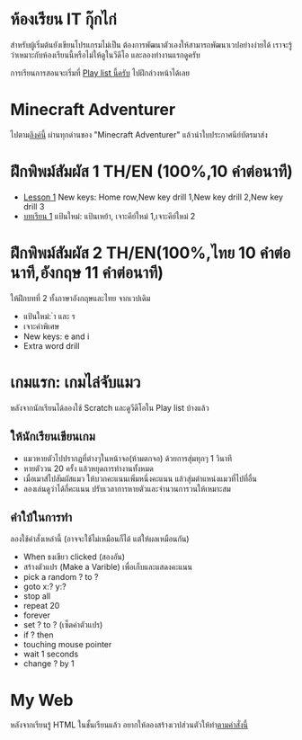 # ห้องเรียน IT กุ๊กไก่
สำหรับผู้เริ่มต้นยังเขียนโปรแกรมไม่เป็น ต้องการพัฒนาตัวเองให้สามารถพัฒนาเวปอย่างง่ายได้ เราจะรู้ว่าเหมาะกับห้องเรียนนี้หรือไม่ให้ดูในวีดีโอ และลองทำงานแรกดูครับ

การเรียนการสอนจะเริ่มที่ [Play list นี้ครับ](https://www.youtube.com/watch?v=4CpTCmHZyvw&list=PLWMbTFbTi55OgahSw6T78TTWClgXWpDy9) ไปฝึกล่วงหน้าได้เลย

# Minecraft Adventurer 
ไปตาม[ลิงค์นี้](https://code.org/minecraft) ผ่านทุกด่านของ "Minecraft Adventurer" แล้วนำใบประกาศนีย์บัตรมาส่ง


# ฝึกพิพม์สัมผัส 1 TH/EN (100%,10 คำต่อนาที)
- [Lesson 1](https://www.typingstudy.com/lesson/1/part/1) New keys: Home row,New key drill 1,New key drill 2,New key drill 3
- [บทเรียน 1](https://www.typingstudy.com/th-thai_kedmanee-3/lesson/1/part/1) แป้นใหม่: แป้นเหย้า, เจาะคีย์ใหม่ 1,เจาะคีย์ใหม่ 2

# ฝึกพิพม์สัมผัส 2  TH/EN(100%,ไทย 10 คำต่อนาที,อังกฤษ 11 คำต่อนาที)
ให้ฝึกบทที่ 2 ทั้งภาษาอังกฤษและไทย จากเวปเดิม
- แป้นใหม่: ำ และ ร
- เจาะคำพิเศษ
- New keys: e and i
- Extra word drill

# เกมแรก: เกมไล่จับแมว

หลังจากนักเรียนได้ลองใช้ Scratch และดูวีดีโอใน Play list บ้างแล้ว
## ให้นักเรียนเขียนเกม
- แมวหายตัวไปปรากฎที่ต่างๆในหน้าจอ(ห้ามตกจอ) ด้วยการสุ่มทุกๆ 1 วินาที 
- หายตัววน 20 ครั้ง แล้วหยุดการทำงานทั้งหมด
- เมื่อเมาส์ไปสัมผัสแมว ให้บวกคะแนนเพิ่มหนึ่งคะแนน แล้วสุ่มตำแหน่งแมวที่ไปที่อื่น
- ลองเล่นดูว่าได้กี่คะแนน ปรับเวลาการหายตัวและจำนวนการวนให้เหมาะสม
## คำใบ้ในการทำ
ลองใช้คำสั่งเหล่านี้ (อาจจะใช้ไม่เหมือนก็ได้ แต่ให้ผลเหมือนกัน)
- When ธงเขียว clicked (สองอัน) 
- สร้างตัวแปร (Make a Varible) เพื่อเก็บและแสดงคะแนน
- pick a random ? to ?
- goto x:? y:?
- stop all
- repeat 20
- forever
- set ? to ? (เซ็ตค่าตัวแปร)
- if ? then
- touching mouse pointer
- wait 1 seconds
- change ? by 1

# My Web
หลังจากเรียนรู้ HTML ในชั้นเรียนแล้ว อยากให้ลองสร้างเวปส่วนตัวให้ทำ[ตามคำสั่งนี้](./my-web/)